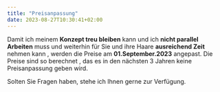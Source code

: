 ```yaml
---
title: "Preisanpassung"
date: 2023-08-27T10:30:41+02:00
---
```


Damit ich meinem **Konzept treu bleiben** kann und ich **nicht parallel Arbeiten** muss und weiterhin für Sie und ihre Haare **ausreichend Zeit** nehmen kann , werden die Preise am **01.September.2023** angepast.
Die Preise sind so berechnet , das es in den nächsten 3 Jahren keine Preisanpassung geben wird.

Solten Sie Fragen haben, stehe ich Ihnen gerne zur Verfügung.
